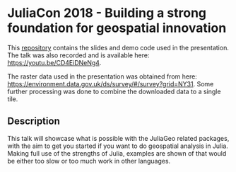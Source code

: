 # JuliaCon 2018 - Building a strong foundation for geospatial innovation

This [repository](https://github.com/visr/JuliaCon2018-JuliaGeo) contains the slides and demo code used in the presentation. The talk was also recorded and is available here: https://youtu.be/CD4EiDNeNg4.

The raster data used in the presentation was obtained from here: https://environment.data.gov.uk/ds/survey/#/survey?grid=NY31. Some further processing was done to combine the downloaded data to a single tile.

## Description
This talk will showcase what is possible with the JuliaGeo related packages, with the aim to get you started if you want to do geospatial analysis in Julia. Making full use of the strengths of Julia, examples are shown of that would be either too slow or too much work in other languages.
